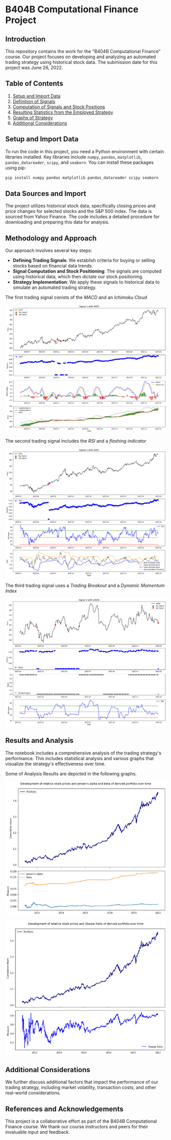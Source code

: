 # B404B Computational Finance Project

## Introduction
This repository contains the work for the "B404B Computational Finance" course. Our project focuses on developing and analyzing an automated trading strategy using historical stock data. The submission date for this project was June 26, 2022.

## Table of Contents
1. [Setup and Import Data](#setup-and-import-data)
2. [Definition of Signals](#definition-of-signals)
3. [Computation of Signals and Stock Positions](#computation-of-signals-and-stock-positions)
4. [Resulting Statistics from the Employed Strategy](#resulting-statistics-from-the-employed-strategy)
5. [Graphs of Strategy](#graphs-of-strategy)
6. [Additional Considerations](#additional-considerations)

## Setup and Import Data
To run the code in this project, you need a Python environment with certain libraries installed. Key libraries include `numpy`, `pandas`, `matplotlib`, `pandas_datareader`, `scipy`, and `seaborn`. You can install these packages using pip:
```bash
pip install numpy pandas matplotlib pandas_datareader scipy seaborn
```

## Data Sources and Import

The project utilizes historical stock data, specifically closing prices and price changes for selected stocks and the S&P 500 index. The data is sourced from Yahoo Finance. The code includes a detailed procedure for downloading and preparing this data for analysis.

## Methodology and Approach

Our approach involves several key steps:

- **Defining Trading Signals**: We establish criteria for buying or selling stocks based on financial data trends.
- **Signal Computation and Stock Positioning**: The signals are computed using historical data, which then dictate our stock positioning.
- **Strategy Implementation**: We apply these signals to historical data to simulate an automated trading strategy.

The first trading signal conists of the *MACD* and an *Ichimoku Cloud*

![Signal 1](/Signal_1.png "MACD and Ichimoku Cloud")

The second trading signal includes the *RSI* and a *flashing indicator*

![Signal 2](/Signal_2.png "RSI and flashing Indicator")

The third trading signal uses a *Trading Breakout* and a *Dynamic Momentum Index*

![Signal 3](/Signal_3.png "Trading Breakout and Dynamic Momentum Index")

## Results and Analysis

The notebook includes a comprehensive analysis of the trading strategy's performance. This includes statistical analysis and various graphs that visualize the strategy's effectiveness over time.

Some of Analysis Results are depicted in the following graphs.

![Jensen's Alpha](/Jensens_Alpha.png "Jensen's Alpha")

![Sharpe ratio](/Sharpe_ratio.png "Sharpe Ratio")

## Additional Considerations

We further discuss additional factors that impact the performance of our trading strategy, including market volatility, transaction costs, and other real-world considerations.

## References and Acknowledgements

This project is a collaborative effort as part of the B404B Computational Finance course. We thank our course instructors and peers for their invaluable input and feedback.
